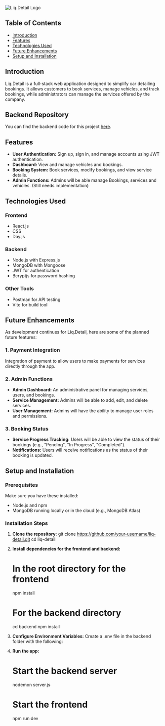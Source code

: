 ![Liq.Detail Logo](./assets/liq-detail.jpg)

## **Table of Contents**
- [Introduction](#introduction)
- [Features](#features)
- [Technologies Used](#technologies-used)
- [Future Enhancements](#future-enhancements)
- [Setup and Installation](#setup-and-installation)

## **Introduction**
Liq.Detail is a full-stack web application designed to simplify car detailing bookings. It allows customers to book services, manage vehicles, and track bookings, while administrators can manage the services offered by the company.

## Backend Repository
You can find the backend code for this project [here](https://github.com/xsm3z/liq-detail-backend).

## **Features**
- **User Authentication:** Sign up, sign in, and manage accounts using JWT authentication.
- **Dashboard:** View and manage vehicles and bookings.
- **Booking System:** Book services, modify bookings, and view service details.
- **Admin Functions:** Admins will be able manage Bookings, services and vehicles. (Still needs implementation)

## **Technologies Used**
### **Frontend**
- React.js
- CSS
- Day.js

### **Backend**
- Node.js with Express.js
- MongoDB with Mongoose
- JWT for authentication
- Bcryptjs for password hashing

### **Other Tools**
- Postman for API testing
- Vite for build tool

## Future Enhancements

As development continues for Liq.Detail, here are some of the planned future features:

### 1. Payment Integration
Integration of payment to allow users to make payments for services directly through the app. 

### 2. Admin Functions
- **Admin Dashboard:** An administrative panel for managing services, users, and bookings.
- **Service Management:** Admins will be able to add, edit, and delete services.
- **User Management:** Admins will have the ability to manage user roles and permissions.

### 3. Booking Status
- **Service Progress Tracking:** Users will be able to view the status of their bookings (e.g., "Pending", "In Progress", "Completed").
- **Notifications:** Users will receive notifications as the status of their booking is updated.

## **Setup and Installation**

### Prerequisites
Make sure you have these installed:
- Node.js and npm
- MongoDB running locally or in the cloud (e.g., MongoDB Atlas)

### Installation Steps
1. **Clone the repository:**
    git clone https://github.com/your-username/liq-detail.git
    cd liq-detail

2. **Install dependencies for the frontend and backend:**
    # In the root directory for the frontend
    npm install

    # For the backend directory
    cd backend
    npm install

3. **Configure Environment Variables:**
   Create a .env file in the backend folder with the following:

4. **Run the app:**
    # Start the backend server
    nodemon server.js

    # Start the frontend
    npm run dev
